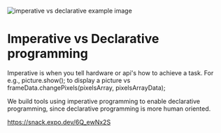 ![imperative vs declarative example image](https://i.ytimg.com/vi/-E36UNXMjnU/maxresdefault.jpg)
# Imperative vs Declarative programming

Imperative is when you tell hardware or api's how to achieve a task. For e.g., picture.show(); to display a picture vs frameData.changePixels(pixelsArray, pixelsArrayData);

We build tools using imperative programming to enable declarative programming, since declarative programming is more human oriented.

https://snack.expo.dev/6Q_ewNx2S
